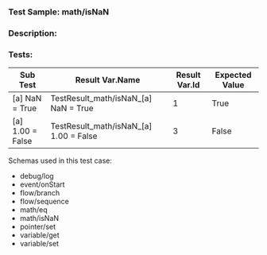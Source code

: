 ### **Test Sample:** math/isNaN
### **Description:** 

### Tests:
| Sub Test | Result Var.Name | Result Var.Id | Expected Value
| ----------- | ----------- | ----------- |----------- |
| [a] NaN = True | TestResult_math/isNaN_[a] NaN = True | 1 | True
| [a] 1.00 = False | TestResult_math/isNaN_[a] 1.00 = False | 3 | False

Schemas used in this test case:
- debug/log
- event/onStart
- flow/branch
- flow/sequence
- math/eq
- math/isNaN
- pointer/set
- variable/get
- variable/set
